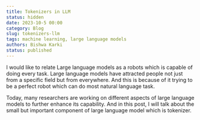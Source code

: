 ```yaml
---
title: Tokenizers in LLM
status: hidden
date: 2023-10-5 00:00
category: Blog
slug: tokenizers-llm
tags: machine learning, large language models
authors: Bishwa Karki
status: published
---
```


I would like to relate Large language models as a robots which is capable of doing every task. Large language models have attracted people not just from a specific field but from everywhere. And this is because of it trying to be a perfect robot which can do most natural language task.

Today, many researchers are working on different aspects of large language models to further enhance its capability. And in this post, I will talk about the small but important component of large language model which is tokenizer.
